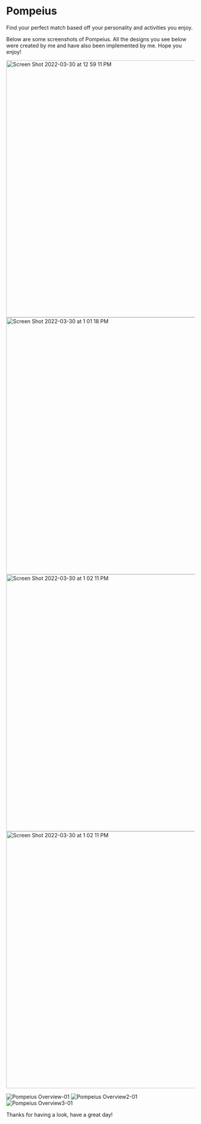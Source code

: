 # Pompeius
Find your perfect match based off your personality and activities you enjoy. 

Below are some screenshots of Pompeius. All the designs you see below were created by me and have also been implemented by me. Hope you enjoy! 

<img width="687" alt="Screen Shot 2022-03-30 at 12 59 11 PM" src="https://user-images.githubusercontent.com/17160832/160890685-a642de13-a2f6-491e-aaed-548e95c83a1d.png">

<img width="687" alt="Screen Shot 2022-03-30 at 1 01 18 PM" src="https://user-images.githubusercontent.com/17160832/160891050-ea86ca92-0f31-47c9-aa41-b5a33ebee546.png">
<img width="687" alt="Screen Shot 2022-03-30 at 1 02 11 PM" src="https://user-images.githubusercontent.com/17160832/160891186-c1103744-3980-4a6b-859d-394b36036a0b.png">

<img width="687" alt="Screen Shot 2022-03-30 at 1 02 11 PM" src="https://user-images.githubusercontent.com/17160832/160924460-60b43da4-07fc-4eb7-a071-8afc02bf388b.png">

![Pompeius Overview-01](https://user-images.githubusercontent.com/17160832/160924460-60b43da4-07fc-4eb7-a071-8afc02bf388b.png)
![Pompeius Overview2-01](https://user-images.githubusercontent.com/17160832/160924469-6a532045-be8c-4ec8-9f0f-00bbb7687b8c.png)
![Pompeius Overview3-01](https://user-images.githubusercontent.com/17160832/160924476-e93db61f-a2dd-4060-8ceb-77d9a8669dc6.png)

Thanks for having a look, have a great day!

